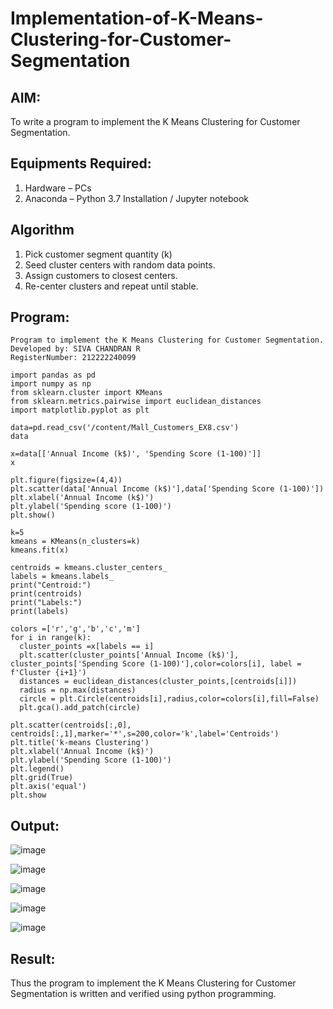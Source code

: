 # Implementation-of-K-Means-Clustering-for-Customer-Segmentation

## AIM:
To write a program to implement the K Means Clustering for Customer Segmentation.

## Equipments Required:
1. Hardware – PCs
2. Anaconda – Python 3.7 Installation / Jupyter notebook

## Algorithm

1. Pick customer segment quantity (k)
2. Seed cluster centers with random data points.
3. Assign customers to closest centers.
4. Re-center clusters and repeat until stable.

## Program:
```
Program to implement the K Means Clustering for Customer Segmentation.
Developed by: SIVA CHANDRAN R
RegisterNumber: 212222240099
```
```
import pandas as pd
import numpy as np
from sklearn.cluster import KMeans
from sklearn.metrics.pairwise import euclidean_distances
import matplotlib.pyplot as plt

data=pd.read_csv('/content/Mall_Customers_EX8.csv')
data

x=data[['Annual Income (k$)', 'Spending Score (1-100)']]
x

plt.figure(figsize=(4,4))
plt.scatter(data['Annual Income (k$)'],data['Spending Score (1-100)'])
plt.xlabel('Annual Income (k$)')
plt.ylabel('Spending score (1-100)')
plt.show()

k=5
kmeans = KMeans(n_clusters=k)
kmeans.fit(x)

centroids = kmeans.cluster_centers_
labels = kmeans.labels_
print("Centroid:")
print(centroids)
print("Labels:")
print(labels)

colors =['r','g','b','c','m']
for i in range(k):
  cluster_points =x[labels == i]
  plt.scatter(cluster_points['Annual Income (k$)'], cluster_points['Spending Score (1-100)'],color=colors[i], label = f'Cluster {i+1}')
  distances = euclidean_distances(cluster_points,[centroids[i]])
  radius = np.max(distances)
  circle = plt.Circle(centroids[i],radius,color=colors[i],fill=False)
  plt.gca().add_patch(circle)
  
plt.scatter(centroids[:,0], centroids[:,1],marker='*',s=200,color='k',label='Centroids')
plt.title('k-means Clustering')
plt.xlabel('Annual Income (k$)')
plt.ylabel('Spending Score (1-100)')
plt.legend()
plt.grid(True)
plt.axis('equal')
plt.show
```
## Output:
![image](https://github.com/AtchayaSundaramoorthy/Implementation-of-K-Means-Clustering-for-Customer-Segmentation/assets/119393516/bcf18dbe-5191-499c-a39c-ab78500e7751)

![image](https://github.com/AtchayaSundaramoorthy/Implementation-of-K-Means-Clustering-for-Customer-Segmentation/assets/119393516/61e18729-00ae-402c-9b5d-5b9bf5391e04)

![image](https://github.com/AtchayaSundaramoorthy/Implementation-of-K-Means-Clustering-for-Customer-Segmentation/assets/119393516/fe6390b4-ea6d-4a4f-8468-0e5bf21405e6)

![image](https://github.com/AtchayaSundaramoorthy/Implementation-of-K-Means-Clustering-for-Customer-Segmentation/assets/119393516/a99db6d4-93eb-4ddd-96fe-805c24c756a5)

![image](https://github.com/AtchayaSundaramoorthy/Implementation-of-K-Means-Clustering-for-Customer-Segmentation/assets/119393516/44d72b76-f1e7-4133-a88a-aca6bef70989)


## Result:
Thus the program to implement the K Means Clustering for Customer Segmentation is written and verified using python programming.
